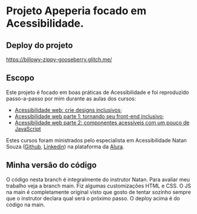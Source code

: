 # Projeto Apeperia focado em Acessibilidade.

## Deploy do projeto

https://billowy-zippy-gooseberry.glitch.me/

## Escopo

Este projeto é focado em boas práticas de Acessibilidade e foi reproduzido passo-a-passo por mim durante as aulas dos cursos:

- [Acessibilidade web: crie designs inclusivos](https://www.alura.com.br/curso-online-acessibilidade-web-design-inclusivos);
- [Acessibilidade web parte 1: tornando seu front-end inclusivo](https://www.alura.com.br/conteudo/acessibilidade-web-front-end);
- [Acessibilidade web parte 2: componentes acessíveis com um pouco de JavaScript](https://www.alura.com.br/conteudo/acessibilidade-web-front-end-parte-2)

Estes cursos foram ministrados pelo especialista em Acessibilidade Natan Souza ([Github](https://github.com/designernatan), [Linkedin](https://www.linkedin.com/in/designernatan/)) na plataforma da [Alura](https://www.alura.com.br/).

## Minha versão do código

O código nesta branch é integralmente do instrutor Natan.
Para avaliar meu trabalho veja a branch main.
Fiz algumas customizações HTML e CSS. 
O JS na main é completamente original visto que gosto de tentar sozinho
sempre que o instrutor declara qual será o próximo passo.
O deploy acima é do código na main.
